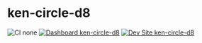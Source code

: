 # ken-circle-d8

![CI none](https://img.shields.io/badge/ci-none-orange.svg)
[![Dashboard ken-circle-d8](https://img.shields.io/badge/dashboard-ken_circle_d8-yellow.svg)](https://dashboard.pantheon.io/sites/70e01ecd-01ba-4b0a-9387-be2f561db831#dev/code)
[![Dev Site ken-circle-d8](https://img.shields.io/badge/site-ken_circle_d8-blue.svg)](http://dev-ken-circle-d8.pantheonsite.io/)